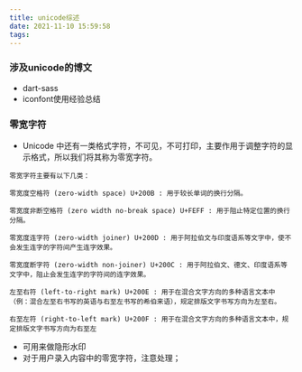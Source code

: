 ```yaml
---
title: unicode综述
date: 2021-11-10 15:59:58
tags:
---
```

### 涉及unicode的博文
- dart-sass
- iconfont使用经验总结


### 零宽字符
- Unicode 中还有一类格式字符，不可见，不可打印，主要作用于调整字符的显示格式，所以我们将其称为零宽字符。
```
零宽字符主要有以下几类：

零宽度空格符 (zero-width space) U+200B : 用于较长单词的换行分隔。

零宽度非断空格符 (zero width no-break space) U+FEFF : 用于阻止特定位置的换行分隔。

零宽度连字符 (zero-width joiner) U+200D : 用于阿拉伯文与印度语系等文字中，使不会发生连字的字符间产生连字效果。

零宽度断字符 (zero-width non-joiner) U+200C : 用于阿拉伯文、德文、印度语系等文字中，阻止会发生连字的字符间的连字效果。

左至右符 (left-to-right mark) U+200E : 用于在混合文字方向的多种语言文本中（例：混合左至右书写的英语与右至左书写的希伯来语），规定排版文字书写方向为左至右。

右至左符 (right-to-left mark) U+200F : 用于在混合文字方向的多种语言文本中，规定排版文字书写方向为右至左
```
- 可用来做隐形水印
- 对于用户录入内容中的零宽字符，注意处理；